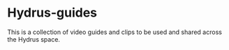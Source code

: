 # Hydrus-guides

This is a collection of video guides and clips to be used and shared across the Hydrus space.
